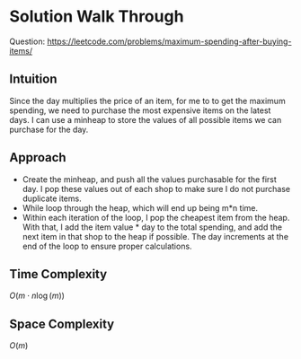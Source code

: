 # Solution Walk Through
Question: https://leetcode.com/problems/maximum-spending-after-buying-items/

## Intuition
Since the day multiplies the price of an item, for me to to get the maximum spending, we need to purchase the most expensive items on the latest days. I can use a minheap to store the values of all possible items we can purchase for the day.

## Approach
- Create the minheap, and push all the values purchasable for the first day. I pop these values out of each shop to make sure I do not purchase duplicate items.
- While loop through the heap, which will end up being m*n time.
- Within each iteration of the loop, I pop the cheapest item from the heap. With that, I add the item value * day to the total spending, and add the next item in that shop to the heap if possible. The day increments at the end of the loop to ensure proper calculations.

## Time Complexity
$O(m \cdot n \log(m))$

## Space Complexity
$O(m)$